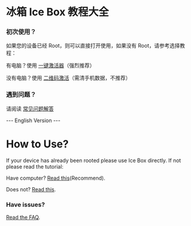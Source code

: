 # 冰箱 Ice Box 教程大全

### 初次使用？

如果您的设备已经 Root，则可以直接打开使用，如果没有 Root，请参考选择教程：

有电脑？使用 [一键激活器](/%E4%B8%80%E9%94%AE%E6%BF%80%E6%B4%BB%E5%B7%A5%E5%85%B7.md)（强烈推荐）

没有电脑？使用 [二维码激活](/%E5%85%8D%20Root%20%E5%85%8D%E7%94%B5%E8%84%91%E8%AE%BE%E7%BD%AE.md)（需清手机数据，不推荐）

### 遇到问题？

请阅读 [常见问题解答](/FAQ%20%E5%B8%B8%E8%A7%81%E9%97%AE%E9%A2%98.md)

 --- English Version ---

# How to Use?

If your device has already been rooted please use Ice Box directly. If not please read the tutorial:

Have computer? [Read this](/Device%20Owner%20(Non%20Root)%20Setup.md)(Recommend).

Does not? [Read this](/QR%20Code%20(Non%20Root)%20Setup.md).

### Have issues?
[Read the FAQ](/FAQ.md).
